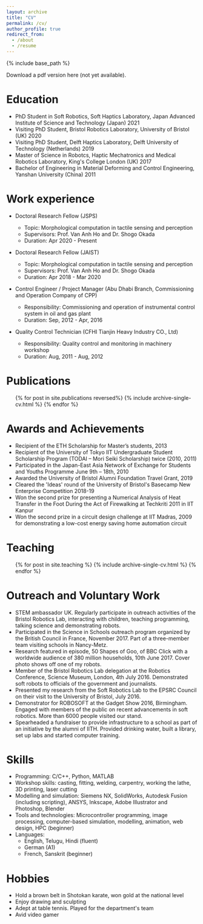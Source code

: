 ```yaml
---
layout: archive
title: "CV"
permalink: /cv/
author_profile: true
redirect_from:
  - /about
  - /resume
---
```


{% include base_path %}

Download a pdf version here (not yet available).

Education
======
* PhD Student in Soft Robotics, Soft Haptics Laboratory, Japan Advanced Institute of Science and Technology (Japan) 2021
* Visiting PhD Student, Bristol Robotics Laboratory, University of Bristol (UK) 2020
* Visiting PhD Student, Delft Haptics Laboratory, Delft University of Technology (Netherlands) 2019
* Master of Science in Robotcs, Haptic Mechatronics and Medical Robotics Laboratory, King's College London (UK) 2017
* Bachelor of Engineering in Material Deforming and Control Engineering, Yanshan University (China) 2011

Work experience
======
* Doctoral Research Fellow (JSPS)
  * Topic: Morphological computation in tactile sensing and perception
  * Supervisors: Prof. Van Anh Ho and Dr. Shogo Okada
  * Duration: Apr 2020 - Present

* Doctoral Research Fellow (JAIST)
  * Topic: Morphological computation in tactile sensing and perception
  * Supervisors: Prof. Van Anh Ho and Dr. Shogo Okada
  * Duration: Apr 2018 - Mar 2020

* Control Engineer / Project Manager (Abu Dhabi Branch, Commissioning and Operation Company of CPP)
  * Responsibility: Commissioning and operation of instrumental control system in oil and gas plant
  * Duration: Sep, 2012 - Apr, 2016

* Quality Control Technician (CFHI Tianjin Heavy Industry CO., Ltd)
  * Responsibility: Quality control and monitoring in machinery workshop
  * Duration: Aug, 2011 - Aug, 2012

Publications
======
  <ul>{% for post in site.publications reversed%}
    {% include archive-single-cv.html %}
  {% endfor %}</ul>
  
Awards and Achievements
======
* Recipient of the ETH Scholarship for Master’s students, 2013
* Recipient of the University of Tokyo IIT Undergraduate Student Scholarship Program (TODAI – Mori Seiki Scholarship) twice (2010, 2011)
* Participated in the Japan-East Asia Network of Exchange for Students and Youths Programme June 9th – 18th, 2010
* Awarded the University of Bristol Alumni Foundation Travel Grant, 2019
* Cleared the 'Ideas' round of the University of Bristol's Basecamp New Enterprise Competition 2018-19
* Won the second prize for presenting a Numerical Analysis of Heat Transfer in the Foot During the Act of Firewalking at Techkriti 2011 in IIT Kanpur
* Won the second prize in a circuit design challenge at IIT Madras, 2009 for demonstrating a low-cost energy saving home automation circuit

Teaching
======
  <ul>{% for post in site.teaching %}
    {% include archive-single-cv.html %}
  {% endfor %}</ul>

Outreach and Voluntary Work
======
* STEM ambassador UK. Regularly participate in outreach activities of the Bristol Robotics Lab, interacting with children, teaching programming, talking science and demonstrating robots.
* Participated in the Science in Schools outreach program organized by the British Council in France, November 2017. Part of a three-member team visiting schools in Nancy-Metz.
* Research featured in episode, 50 Shapes of Goo, of BBC Click with a worldwide audience of 380 million households, 10th June 2017. Cover photo shows off one of my robots.
* Member of the Bristol Robotics Lab delegation at the Robotics Conference, Science Museum, London, 4th July 2016. Demonstrated soft robots to officials of the government and journalists.
* Presented my research from the Soft Robotics Lab to the EPSRC Council on their visit to the University of Bristol, July 2016.
* Demonstrator for ROBOSOFT at the Gadget Show 2016, Birmingham. Engaged with members of the public on recent advancements in soft robotics. More than 6000 people visited our stand.
* Spearheaded a fundraiser to provide infrastructure to a school as part of an initiative by the alumni of IITH. Provided drinking water, built a library, set up labs and started computer training.

Skills
======
* Programming: C/C++, Python, MATLAB
* Workshop skills: casting, fitting, welding, carpentry, working the lathe, 3D printing, laser cutting
* Modelling and simulation: Siemens NX, SolidWorks, Autodesk Fusion (including scripting), ANSYS, Inkscape, Adobe Illustrator and Photoshop, Blender
* Tools and technologies: Microcontroller programming, image processing, computer-based simulation, modelling, animation, web design, HPC (beginner)
* Languages:
  * English, Telugu, Hindi (fluent)
  * German (A1)
  * French, Sanskrit (beginner)

Hobbies
======
* Hold a brown belt in Shotokan karate, won gold at the national level
* Enjoy drawing and sculpting
* Adept at table tennis. Played for the department's team
* Avid video gamer